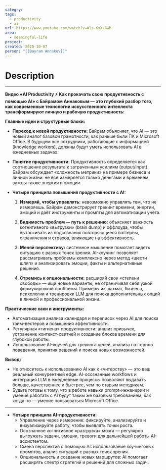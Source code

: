 ```yaml
---
categry:
tags:
  - productivity
  - ai
url: https://www.youtube.com/watch?v=Wls-KxXkGwM
area:
  - meaningful-life
project:
created: 2025-10-07
person: "[[Bayram Annakov]]"
---
```


# Description
---

**Видео «AI Productivity ⚡️ Как прокачать свою продуктивность с помощью AI» с Байрамом Аннаковым — это глубокий разбор того, как современные технологии искусственного интеллекта трансформируют личную и рабочую продуктивность:**

**Главные идеи и структурные блоки:**

- **Переход к новой продуктивности:** Байрам объясняет, что AI — это новый аналог базовой грамотности, как раньше были ПК и Microsoft Office. В будущем все сотрудники, работающие с информацией (knowledge workers), должны будут уметь использовать AI в ежедневных задачах.
    
- **Понятие продуктивности:** Продуктивность определяется как соотношение результата к затраченным усилиям (output/input). Байрам обсуждает «сложность метрики» на примере бизнеса и личной жизни: не всё измеряется только деньгами и временем, важны также энергия и эмоции.
    
- **Четыре принципа повышения продуктивности c AI:**
    
    1. **Измеряй, чтобы управлять:** невозможно управлять тем, что не измеряешь. Байрам демонстрирует трекинг времени, энергии, эмоций и даёт инструменты и промпты для автоматизации учёта.
        
    2. **Видимость проблем — путь к решению:** объясняет важность когнитивного «выгрузки» (brain dump) и оффлоуда, чтобы вытаскивать из подсознания повторяющиеся паттерны, ограничения и страхов, влияющие на эффективность.
        
    3. **Меняй перспективу:** системное мышление помогает видеть ситуацию с разных точек зрения. AI-коучинг позволяет рассматривать проблемы комплексно через метод «шести шляп» и анализировать эмоции, факты и альтернативные решения.
        
    4. **Стремись к опциональности:** расширяй свои «степени свободы» — ищи новые варианты, не ограничивая себя узкой формулировкой проблемы. Примеры из шахмат, бизнеса, психологии и тренировки LLM для поиска дополнительных опций в личной и профессиональной жизни.
        

**Практические хаки и инструменты:**

- Автоматизация анализа календаря и переписок через AI для поиска тайм-вестеров и повышения эффективности.
- Регулярная «гигиена» продуктивности: анализ привычек, устранение контекст-свитчей и создание блоков времени для глубокой работы.
- Использование AI-коучей для трекинга целей, анализа паттернов поведения, принятия решений и поиска новых возможностей.

**Вывод:**

- Не относитесь к использованию AI как к «читерству» — это ваш реальный конкурентный edge. AI-осознанные workflows и интеграция LLM в ежедневные процессы позволяют выдавать больше, качественнее и быстрее, чем по старым методикам.
- Будьте готовы к тому, что в работе навыки prompt-инженерии и умение работать с AI будут таким же базовым требованием, как когда-то — умение пользоваться Microsoft Office.
    
---
- **Четыре принципа AI-продуктивности:**
    - Управление через измерение: фиксируйте, анализируйте и визуализируйте работу, чтобы выявлять точки роста.
    - Осознанное когнитивное «разгрузка» мозга — регулярно выгружать задачи, эмоции, тревоги для дальнейшей работы AI-ассистентом.
    - Смена перспектив с помощью AI: использование коучинговых промптов, анализ ситуаций с разных точек зрения.
    - Опциональность и создание новых маршрутов: AI помогает расширять спектр стратегий и решений для сложных задач.


